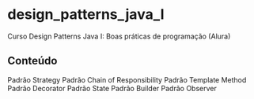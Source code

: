 # design_patterns_java_I
Curso Design Patterns Java I: Boas práticas de programação (Alura)

## Conteúdo
  Padrão Strategy
  Padrão Chain of Responsibility
  Padrão Template Method
  Padrão Decorator
  Padrão State
  Padrão Builder
  Padrão Observer

